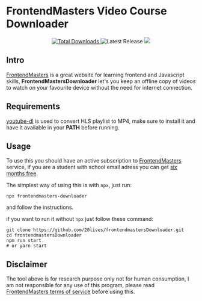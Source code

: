 # FrontendMasters Video Course Downloader

<p align="center">
  <a href="https://www.npmjs.com/package/frontendmasters-downloader">
    <img src="https://img.shields.io/npm/dt/frontendmasters-downloader.svg" alt="Total Downloads">
  </a>
  <img src="https://img.shields.io/npm/v/frontendmasters-downloader.svg" alt="Latest Release">
  <img src="https://i.imgur.com/1lxq31F.gif">
</p>

## Intro

[FrontendMasters](https://frontendmasters.com) is a great website for learning frontend and Javascript skills, **FrontendMastersDownloader** let's you keep an offline copy of videos to watch on your favourite device without the need for internet connection.

## Requirements

[youtube-dl](https://rg3.github.io/youtube-dl/) is used to convert HLS playlist to MP4, make sure to install it and have it available in your **PATH** before running.

## Usage

To use this you should have an active subscription to [FrontendMasters](https://frontendmasters.com) service, if you are a student with school email adress you can get [six months free](https://frontendmasters.com/welcome/github-student-developers/).


The simplest way of using this is with `npx`, just run:
```
npx frontendmasters-downloader
```
and follow the instructions.

if you want to run it without `npx` just follow these command:

```
git clone https://github.com/20lives/frontendmastersDownloader.git
cd frontendmastersDownloader
npm run start
# or yarn start
```

## Disclaimer

The tool above is for research purpose only not for human consumption, I am not responsible for any use of this program, please read [FrontendMasters terms of service](https://static.frontendmasters.com/assets/legal/MasterServicesAgreement.pdf) before using this.
